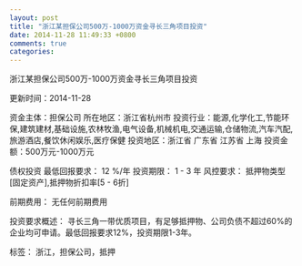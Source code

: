 ```yaml
---
layout: post
title: "浙江某担保公司500万-1000万资金寻长三角项目投资"
date: 2014-11-28 11:49:33 +0800
comments: true
categories: 
---
```

浙江某担保公司500万-1000万资金寻长三角项目投资



更新时间：2014-11-28

资金主体：担保公司
所在地区：浙江省杭州市
投资行业：能源,化学化工,节能环保,建筑建材,基础设施,农林牧渔,电气设备,机械机电,交通运输,仓储物流,汽车汽配,旅游酒店,餐饮休闲娱乐,医疗保健
投资地区：浙江省 广东省 江苏省 上海
投资金额：500万元-1000万元

债权投资
最低回报要求：
                            12 %/年
                                                                                投资期限：
                            1 - 3 年
                                                                                                                                        风控要求：
                            抵押物类型[固定资产],抵押物折扣率[5 - 6折]

前期费用：
无任何前期费用

投资要求概述：
寻长三角一带优质项目，有足够抵押物、公司负债不超过60%的企业均可申请。最低回报要求12%，投资期限1-3年。

标签：
浙江，担保公司，抵押


